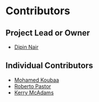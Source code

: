 # Contributors

## Project Lead or Owner

* [Dipin Nair](https://github.com/dipinknair)

## Individual Contributors

* [Mohamed Koubaa](https://github.com/koubaa)
* [Roberto Pastor](https://github.com/RobPasMue)
* [Kerry McAdams](https://github.com/klmcadams)